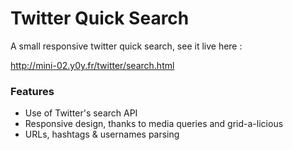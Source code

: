 # Twitter Quick Search

A small responsive twitter quick search, see it live here : 

http://mini-02.y0y.fr/twitter/search.html

### Features

* Use of Twitter's search API
* Responsive design, thanks to media queries and grid-a-licious
* URLs, hashtags & usernames parsing
